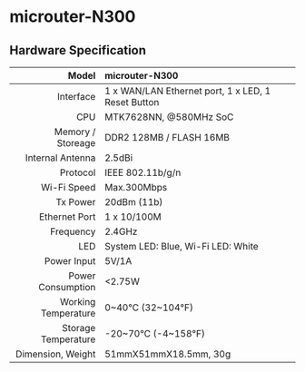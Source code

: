 # microuter-N300

## Hardware Specification

|               Model | microuter-N300                    |
| ------------------: | :-------------------------------- |
|           Interface | 1 x WAN/LAN Ethernet port, 1 x LED, 1 Reset Button |
|                 CPU | MTK7628NN, @580MHz SoC            |
|   Memory / Storeage | DDR2 128MB / FLASH 16MB           |
|    Internal Antenna | 2.5dBi                            |
|            Protocol | IEEE 802.11b/g/n                  |
|         Wi-Fi Speed | Max.300Mbps                       |
|            Tx Power | 20dBm (11b)                       |
|       Ethernet Port | 1 x 10/100M                       |
|           Frequency | 2.4GHz                            |
|                 LED | System LED: Blue, Wi-Fi LED: White|
|         Power Input | 5V/1A                             |
|   Power Consumption | <2.75W                            |
| Working Temperature | 0~40°C (32~104°F)                 |
| Storage Temperature | -20~70°C (-4~158°F)               |
|  Dimension, Weight  | 51mmX51mmX18.5mm, 30g             |





   







